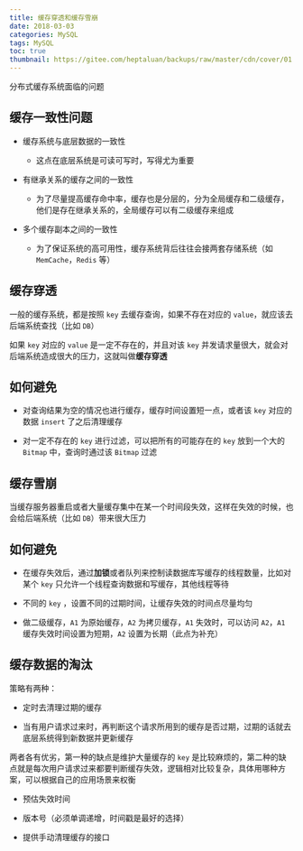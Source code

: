 ```yaml
---
title: 缓存穿透和缓存雪崩
date: 2018-03-03
categories: MySQL
tags: MySQL
toc: true
thumbnail: https://gitee.com/heptaluan/backups/raw/master/cdn/cover/01.jpg
---
```


分布式缓存系统面临的问题

<!--more-->

## 缓存一致性问题

* 缓存系统与底层数据的一致性

  * 这点在底层系统是可读可写时，写得尤为重要 

* 有继承关系的缓存之间的一致性

  * 为了尽量提高缓存命中率，缓存也是分层的，分为全局缓存和二级缓存，他们是存在继承关系的，全局缓存可以有二级缓存来组成

* 多个缓存副本之间的一致性

  * 为了保证系统的高可用性，缓存系统背后往往会接两套存储系统（如 `MemCache`，`Redis` 等）



## 缓存穿透

一般的缓存系统，都是按照 `key` 去缓存查询，如果不存在对应的 `value`，就应该去后端系统查找（比如 `DB`）

如果 `key` 对应的 `value` 是一定不存在的，并且对该 `key` 并发请求量很大，就会对后端系统造成很大的压力，这就叫做**缓存穿透**
 
## 如何避免

* 对查询结果为空的情况也进行缓存，缓存时间设置短一点，或者该 `key` 对应的数据 `insert` 了之后清理缓存

* 对一定不存在的 `key` 进行过滤，可以把所有的可能存在的 `key` 放到一个大的 `Bitmap` 中，查询时通过该 `Bitmap` 过滤


## 缓存雪崩

当缓存服务器重启或者大量缓存集中在某一个时间段失效，这样在失效的时候，也会给后端系统（比如 `DB`）带来很大压力

## 如何避免

* 在缓存失效后，通过**加锁**或者队列来控制读数据库写缓存的线程数量，比如对某个 `key` 只允许一个线程查询数据和写缓存，其他线程等待

* 不同的 `key` ，设置不同的过期时间，让缓存失效的时间点尽量均匀

* 做二级缓存，`A1` 为原始缓存，`A2` 为拷贝缓存，`A1` 失效时，可以访问 `A2`，`A1` 缓存失效时间设置为短期，`A2` 设置为长期（此点为补充）

 
## 缓存数据的淘汰

策略有两种： 

* 定时去清理过期的缓存

* 当有用户请求过来时，再判断这个请求所用到的缓存是否过期，过期的话就去底层系统得到新数据并更新缓存

两者各有优劣，第一种的缺点是维护大量缓存的 `key` 是比较麻烦的，第二种的缺点就是每次用户请求过来都要判断缓存失效，逻辑相对比较复杂，具体用哪种方案，可以根据自己的应用场景来权衡
 
* 预估失效时间 

* 版本号（必须单调递增，时间戳是最好的选择）

* 提供手动清理缓存的接口

